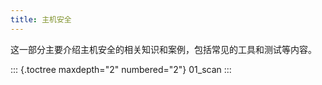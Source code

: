 ```yaml
---
title: 主机安全
---
```


这一部分主要介绍主机安全的相关知识和案例，包括常见的工具和测试等内容。

::: {.toctree maxdepth="2" numbered="2"}
01_scan
:::
